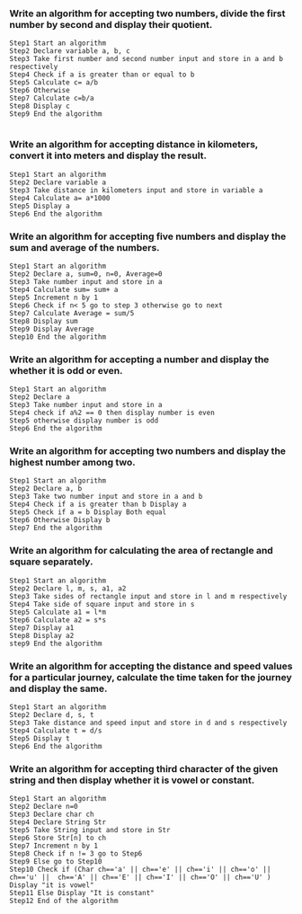 ### Write an algorithm for accepting two numbers, divide the first number by second and display their quotient.

```
Step1 Start an algorithm
Step2 Declare variable a, b, c
Step3 Take first number and second number input and store in a and b respectively
Step4 Check if a is greater than or equal to b 
Step5 Calculate c= a/b 
Step6 Otherwise
Step7 Calculate c=b/a
Step8 Display c
Step9 End the algorithm


```
### Write an algorithm for accepting distance in kilometers, convert it into meters and display the result.

```
Step1 Start an algorithm
Step2 Declare variable a
Step3 Take distance in kilometers input and store in variable a
Step4 Calculate a= a*1000
Step5 Display a
Step6 End the algorithm

``` 
### Write an algorithm for accepting five numbers and display the sum and average of the numbers.

```
Step1 Start an algorithm
Step2 Declare a, sum=0, n=0, Average=0
Step3 Take number input and store in a
Step4 Calculate sum= sum+ a
Step5 Increment n by 1
Step6 Check if n< 5 go to step 3 otherwise go to next
Step7 Calculate Average = sum/5
Step8 Display sum
Step9 Display Average
Step10 End the algorithm

```
### Write an algorithm for accepting a number and display the whether it is odd or even.

```
Step1 Start an algorithm
Step2 Declare a
Step3 Take number input and store in a
Step4 check if a%2 == 0 then display number is even
Step5 otherwise display number is odd
Step6 End the algorithm

```
### Write an algorithm for accepting two numbers and display the highest number among two.

```
Step1 Start an algorithm
Step2 Declare a, b
Step3 Take two number input and store in a and b
Step4 Check if a is greater than b Display a
Step5 Check if a = b Display Both equal
Step6 Otherwise Display b
Step7 End the algorithm

```
### Write an algorithm for calculating the area of rectangle and square separately.
 ```
 Step1 Start an algorithm
 Step2 Declare l, m, s, a1, a2
 Step3 Take sides of rectangle input and store in l and m respectively
 Step4 Take side of square input and store in s
 Step5 Calculate a1 = l*m
 Step6 Calculate a2 = s*s
 Step7 Display a1
 Step8 Display a2
 step9 End the algorithm
 
 ```

 ### Write an algorithm for accepting the distance and speed values for a particular journey, calculate the time taken for the journey and display the same.

```
Step1 Start an algorithm 
Step2 Declare d, s, t
Step3 Take distance and speed input and store in d and s respectively
Step4 Calculate t = d/s
Step5 Display t
Step6 End the algorithm

```
### Write an algorithm for accepting third character of the given string and then display whether it is vowel or constant.

```
Step1 Start an algorithm
Step2 Declare n=0
Step3 Declare char ch
Step4 Declare String Str
Step5 Take String input and store in Str
Step6 Store Str[n] to ch
Step7 Increment n by 1
Step8 Check if n != 3 go to Step6
Step9 Else go to Step10
Step10 Check if (Char ch=='a' || ch=='e' || ch=='i' || ch=='o' || ch=='u' ||  ch=='A' || ch=='E' || ch=='I' || ch=='O' || ch=='U' ) Display "it is vowel"
Step11 Else Display "It is constant"
Step12 End of the algorithm
```